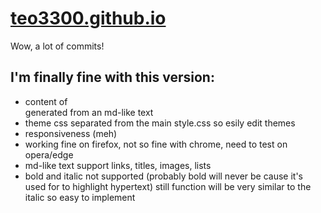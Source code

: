 # [teo3300.github.io](https://teo3300.github.io)

Wow, a lot of commits!
## I'm finally fine with this version:
  - content of <main> generated from an md-like text
  - theme css separated from the main style.css so esily edit themes
  - responsiveness (meh)
  - working fine on firefox, not so fine with chrome, need to test on opera/edge
  - md-like text support links, titles, images, lists
  - bold and italic not supported (probably bold will never be cause it's used for to highlight hypertext) still function will be very similar to the italic so easy to implement
